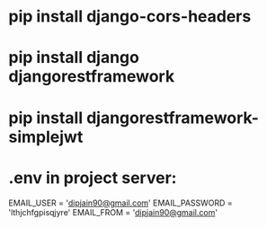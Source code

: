# pip install django-cors-headers
# pip install django djangorestframework
# pip install djangorestframework-simplejwt


# .env in project server:

EMAIL_USER = 'dipjain90@gmail.com'
EMAIL_PASSWORD = 'lthjchfgpisqjyre'
EMAIL_FROM = 'dipjain90@gmail.com'

